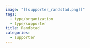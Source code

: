 ```yaml
---
image: "[[supporter_randstad.png]]"
tags:
  - type/organization
  - type/supporter
title: Randstad
categories:
  - supporter
---
```

